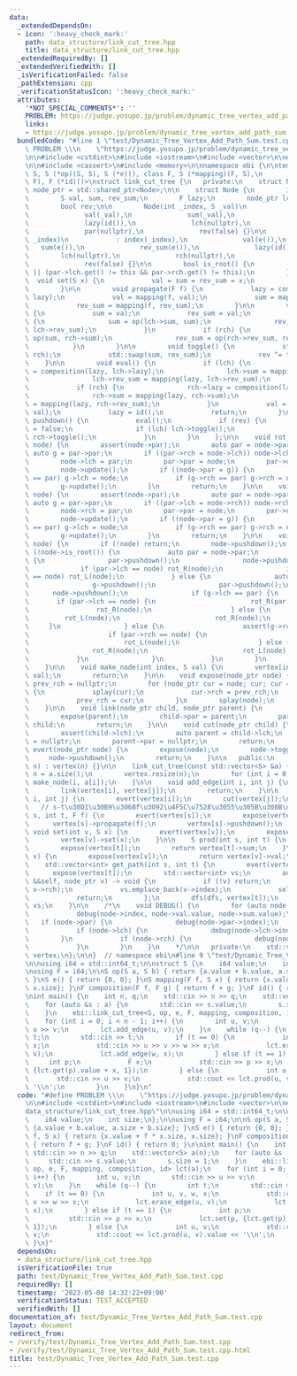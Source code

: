 ```yaml
---
data:
  _extendedDependsOn:
  - icon: ':heavy_check_mark:'
    path: data_structure/link_cut_tree.hpp
    title: data_structure/link_cut_tree.hpp
  _extendedRequiredBy: []
  _extendedVerifiedWith: []
  _isVerificationFailed: false
  _pathExtension: cpp
  _verificationStatusIcon: ':heavy_check_mark:'
  attributes:
    '*NOT_SPECIAL_COMMENTS*': ''
    PROBLEM: https://judge.yosupo.jp/problem/dynamic_tree_vertex_add_path_sum
    links:
    - https://judge.yosupo.jp/problem/dynamic_tree_vertex_add_path_sum
  bundledCode: "#line 1 \"test/Dynamic_Tree_Vertex_Add_Path_Sum.test.cpp\"\n#define\
    \ PROBLEM \\\n    \"https://judge.yosupo.jp/problem/dynamic_tree_vertex_add_path_sum\"\
    \n\n#include <cstdint>\n#include <iostream>\n#include <vector>\n\n#line 2 \"data_structure/link_cut_tree.hpp\"\
    \n\n#include <cassert>\n#include <memory>\n\nnamespace ebi {\n\ntemplate <class\
    \ S, S (*op)(S, S), S (*e)(), class F, S (*mapping)(F, S),\n          F (*composition)(F,\
    \ F), F (*id)()>\nstruct link_cut_tree {\n   private:\n    struct Node;\n    using\
    \ node_ptr = std::shared_ptr<Node>;\n\n    struct Node {\n        int index;\n\
    \        S val, sum, rev_sum;\n        F lazy;\n        node_ptr lch, rch, par;\n\
    \        bool rev;\n\n        Node(int _index, S _val)\n            : index(_index),\n\
    \              val(_val),\n              sum(_val),\n              rev_sum(_val),\n\
    \              lazy(id()),\n              lch(nullptr),\n              rch(nullptr),\n\
    \              par(nullptr),\n              rev(false) {}\n\n        Node(int\
    \ _index)\n            : index(_index),\n              val(e()),\n           \
    \   sum(e()),\n              rev_sum(e()),\n              lazy(id()),\n      \
    \        lch(nullptr),\n              rch(nullptr),\n              par(nullptr),\n\
    \              rev(false) {}\n\n        bool is_root() {\n            return !par\
    \ || (par->lch.get() != this && par->rch.get() != this);\n        }\n\n      \
    \  void set(S x) {\n            val = sum = rev_sum = x;\n            lazy = id();\n\
    \        }\n\n        void propagate(F f) {\n            lazy = composition(f,\
    \ lazy);\n            val = mapping(f, val);\n            sum = mapping(f, sum);\n\
    \            rev_sum = mapping(f, rev_sum);\n        }\n\n        void update()\
    \ {\n            sum = val;\n            rev_sum = val;\n            if (lch)\
    \ {\n                sum = op(lch->sum, sum);\n                rev_sum = op(rev_sum,\
    \ lch->rev_sum);\n            }\n            if (rch) {\n                sum =\
    \ op(sum, rch->sum);\n                rev_sum = op(rch->rev_sum, rev_sum);\n \
    \           }\n        }\n\n        void toggle() {\n            std::swap(lch,\
    \ rch);\n            std::swap(sum, rev_sum);\n            rev ^= true;\n    \
    \    }\n\n        void eval() {\n            if (lch) {\n                lch->lazy\
    \ = composition(lazy, lch->lazy);\n                lch->sum = mapping(lazy, lch->sum);\n\
    \                lch->rev_sum = mapping(lazy, lch->rev_sum);\n            }\n\
    \            if (rch) {\n                rch->lazy = composition(lazy, rch->lazy);\n\
    \                rch->sum = mapping(lazy, rch->sum);\n                rch->rev_sum\
    \ = mapping(lazy, rch->rev_sum);\n            }\n            val = mapping(lazy,\
    \ val);\n            lazy = id();\n            return;\n        }\n\n        void\
    \ pushdown() {\n            eval();\n            if (rev) {\n                rev\
    \ = false;\n                if (lch) lch->toggle();\n                if (rch)\
    \ rch->toggle();\n            }\n        }\n    };\n\n    void rot_L(node_ptr\
    \ node) {\n        assert(node->par);\n        auto par = node->par;\n       \
    \ auto g = par->par;\n        if ((par->rch = node->lch)) node->lch->par = par;\n\
    \        node->lch = par;\n        par->par = node;\n        par->update();\n\
    \        node->update();\n        if ((node->par = g)) {\n            if (g->lch\
    \ == par) g->lch = node;\n            if (g->rch == par) g->rch = node;\n    \
    \        g->update();\n        }\n        return;\n    }\n\n    void rot_R(node_ptr\
    \ node) {\n        assert(node->par);\n        auto par = node->par;\n       \
    \ auto g = par->par;\n        if ((par->lch = node->rch)) node->rch->par = par;\n\
    \        node->rch = par;\n        par->par = node;\n        par->update();\n\
    \        node->update();\n        if ((node->par = g)) {\n            if (g->lch\
    \ == par) g->lch = node;\n            if (g->rch == par) g->rch = node;\n    \
    \        g->update();\n        }\n        return;\n    }\n\n    void splay(node_ptr\
    \ node) {\n        if (!node) return;\n        node->pushdown();\n        while\
    \ (!node->is_root()) {\n            auto par = node->par;\n            if (par->is_root())\
    \ {\n                par->pushdown();\n                node->pushdown();\n   \
    \             if (par->lch == node) rot_R(node);\n                if (par->rch\
    \ == node) rot_L(node);\n            } else {\n                auto g = par->par;\n\
    \                g->pushdown();\n                par->pushdown();\n          \
    \      node->pushdown();\n                if (g->lch == par) {\n             \
    \       if (par->lch == node) {\n                        rot_R(par);\n       \
    \                 rot_R(node);\n                    } else {\n               \
    \         rot_L(node);\n                        rot_R(node);\n               \
    \     }\n                } else {\n                    assert(g->rch == par);\n\
    \                    if (par->rch == node) {\n                        rot_L(par);\n\
    \                        rot_L(node);\n                    } else {\n        \
    \                rot_R(node);\n                        rot_L(node);\n        \
    \            }\n                }\n            }\n        }\n        return;\n\
    \    }\n\n    void make_node(int index, S val) {\n        vertex[index] = std::make_shared<Node>(index,\
    \ val);\n        return;\n    }\n\n    void expose(node_ptr node) {\n        node_ptr\
    \ prev_rch = nullptr;\n        for (node_ptr cur = node; cur; cur = cur->par)\
    \ {\n            splay(cur);\n            cur->rch = prev_rch;\n            cur->update();\n\
    \            prev_rch = cur;\n        }\n        splay(node);\n        return;\n\
    \    }\n\n    void link(node_ptr child, node_ptr parent) {\n        expose(child);\n\
    \        expose(parent);\n        child->par = parent;\n        parent->rch =\
    \ child;\n        return;\n    }\n\n    void cut(node_ptr child) {\n        expose(child);\n\
    \        assert(child->lch);\n        auto parent = child->lch;\n        child->lch\
    \ = nullptr;\n        parent->par = nullptr;\n        return;\n    }\n\n    void\
    \ evert(node_ptr node) {\n        expose(node);\n        node->toggle();\n   \
    \     node->pushdown();\n        return;\n    }\n\n   public:\n    link_cut_tree(int\
    \ n) : vertex(n) {}\n\n    link_cut_tree(const std::vector<S> &a) {\n        int\
    \ n = a.size();\n        vertex.resize(n);\n        for (int i = 0; i < n; i++)\
    \ make_node(i, a[i]);\n    }\n\n    void add_edge(int i, int j) {\n        evert(vertex[i]);\n\
    \        link(vertex[i], vertex[j]);\n        return;\n    }\n\n    void erase_edge(int\
    \ i, int j) {\n        evert(vertex[i]);\n        cut(vertex[j]);\n    }\n\n \
    \   // s-t\u30D1\u30B9\u306Bf\u3092\u4F5C\u7528\u3055\u305B\u308B\n    void apply(int\
    \ s, int t, F f) {\n        evert(vertex[s]);\n        expose(vertex[t]);\n  \
    \      vertex[s]->propagate(f);\n        vertex[s]->pushdown();\n    }\n\n   \
    \ void set(int v, S x) {\n        evert(vertex[v]);\n        expose(vertex[v]);\n\
    \        vertex[v]->set(x);\n    }\n\n    S prod(int s, int t) {\n        evert(vertex[s]);\n\
    \        expose(vertex[t]);\n        return vertex[t]->sum;\n    }\n\n    S get(int\
    \ v) {\n        expose(vertex[v]);\n        return vertex[v]->val;\n    }\n\n\
    \    std::vector<int> get_path(int s, int t) {\n        evert(vertex[s]);\n  \
    \      expose(vertex[t]);\n        std::vector<int> vs;\n        auto dfs = [&](auto\
    \ &&self, node_ptr v) -> void {\n            if (!v) return;\n            self(self,\
    \ v->rch);\n            vs.emplace_back(v->index);\n            self(self, v->lch);\n\
    \            return;\n        };\n        dfs(dfs, vertex[t]);\n        return\
    \ vs;\n    }\n\n    /*\n    void DEBUG() {\n        for (auto node : vertex) {\n\
    \            debug(node->index, node->val.value, node->sum.value);\n         \
    \   if (node->par) {\n                debug(node->par->index);\n            }\n\
    \            if (node->lch) {\n                debug(node->lch->index);\n    \
    \        }\n            if (node->rch) {\n                debug(node->rch->index);\n\
    \            }\n        }\n    }\n    */\n\n   private:\n    std::vector<node_ptr>\
    \ vertex;\n};\n\n}  // namespace ebi\n#line 9 \"test/Dynamic_Tree_Vertex_Add_Path_Sum.test.cpp\"\
    \n\nusing i64 = std::int64_t;\n\nstruct S {\n    i64 value;\n    int size;\n};\n\
    \nusing F = i64;\n\nS op(S a, S b) { return {a.value + b.value, a.size + b.size};\
    \ }\nS e() { return {0, 0}; }\nS mapping(F f, S x) { return {x.value + f * x.size,\
    \ x.size}; }\nF composition(F f, F g) { return f + g; }\nF id() { return 0; }\n\
    \nint main() {\n    int n, q;\n    std::cin >> n >> q;\n    std::vector<S> a(n);\n\
    \    for (auto &s : a) {\n        std::cin >> s.value;\n        s.size = 1;\n\
    \    }\n    ebi::link_cut_tree<S, op, e, F, mapping, composition, id> lct(a);\n\
    \    for (int i = 0; i < n - 1; i++) {\n        int u, v;\n        std::cin >>\
    \ u >> v;\n        lct.add_edge(u, v);\n    }\n    while (q--) {\n        int\
    \ t;\n        std::cin >> t;\n        if (t == 0) {\n            int u, v, w,\
    \ x;\n            std::cin >> u >> v >> w >> x;\n            lct.erase_edge(u,\
    \ v);\n            lct.add_edge(w, x);\n        } else if (t == 1) {\n       \
    \     int p;\n            F x;\n            std::cin >> p >> x;\n            lct.set(p,\
    \ {lct.get(p).value + x, 1});\n        } else {\n            int u, v;\n     \
    \       std::cin >> u >> v;\n            std::cout << lct.prod(u, v).value <<\
    \ '\\n';\n        }\n    }\n}\n"
  code: "#define PROBLEM \\\n    \"https://judge.yosupo.jp/problem/dynamic_tree_vertex_add_path_sum\"\
    \n\n#include <cstdint>\n#include <iostream>\n#include <vector>\n\n#include \"\
    data_structure/link_cut_tree.hpp\"\n\nusing i64 = std::int64_t;\n\nstruct S {\n\
    \    i64 value;\n    int size;\n};\n\nusing F = i64;\n\nS op(S a, S b) { return\
    \ {a.value + b.value, a.size + b.size}; }\nS e() { return {0, 0}; }\nS mapping(F\
    \ f, S x) { return {x.value + f * x.size, x.size}; }\nF composition(F f, F g)\
    \ { return f + g; }\nF id() { return 0; }\n\nint main() {\n    int n, q;\n   \
    \ std::cin >> n >> q;\n    std::vector<S> a(n);\n    for (auto &s : a) {\n   \
    \     std::cin >> s.value;\n        s.size = 1;\n    }\n    ebi::link_cut_tree<S,\
    \ op, e, F, mapping, composition, id> lct(a);\n    for (int i = 0; i < n - 1;\
    \ i++) {\n        int u, v;\n        std::cin >> u >> v;\n        lct.add_edge(u,\
    \ v);\n    }\n    while (q--) {\n        int t;\n        std::cin >> t;\n    \
    \    if (t == 0) {\n            int u, v, w, x;\n            std::cin >> u >>\
    \ v >> w >> x;\n            lct.erase_edge(u, v);\n            lct.add_edge(w,\
    \ x);\n        } else if (t == 1) {\n            int p;\n            F x;\n  \
    \          std::cin >> p >> x;\n            lct.set(p, {lct.get(p).value + x,\
    \ 1});\n        } else {\n            int u, v;\n            std::cin >> u >>\
    \ v;\n            std::cout << lct.prod(u, v).value << '\\n';\n        }\n   \
    \ }\n}"
  dependsOn:
  - data_structure/link_cut_tree.hpp
  isVerificationFile: true
  path: test/Dynamic_Tree_Vertex_Add_Path_Sum.test.cpp
  requiredBy: []
  timestamp: '2023-05-08 14:32:22+09:00'
  verificationStatus: TEST_ACCEPTED
  verifiedWith: []
documentation_of: test/Dynamic_Tree_Vertex_Add_Path_Sum.test.cpp
layout: document
redirect_from:
- /verify/test/Dynamic_Tree_Vertex_Add_Path_Sum.test.cpp
- /verify/test/Dynamic_Tree_Vertex_Add_Path_Sum.test.cpp.html
title: test/Dynamic_Tree_Vertex_Add_Path_Sum.test.cpp
---
```

